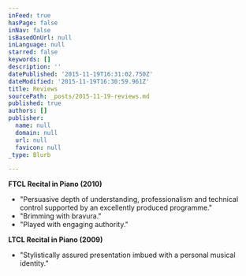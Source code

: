 ```yaml
---
inFeed: true
hasPage: false
inNav: false
isBasedOnUrl: null
inLanguage: null
starred: false
keywords: []
description: ''
datePublished: '2015-11-19T16:31:02.750Z'
dateModified: '2015-11-19T16:30:59.961Z'
title: Reviews
sourcePath: _posts/2015-11-19-reviews.md
published: true
authors: []
publisher:
  name: null
  domain: null
  url: null
  favicon: null
_type: Blurb

---
```

**FTCL Recital in Piano (2010)**

* "Persuasive depth of understanding, professionalism and technical control supported by an excellently produced programme."
* "Brimming with bravura."
* "Played with engaging authority."

**LTCL Recital in Piano (2009)**

* "Stylistically assured presentation imbued with a personal musical identity."